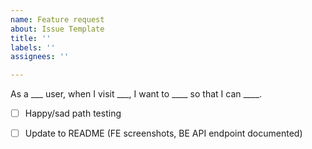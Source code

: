 ```yaml
---
name: Feature request
about: Issue Template
title: ''
labels: ''
assignees: ''

---
```


As a ___ user, when I visit ___, I want to ____ so that I can ____.

- [ ] Happy/sad path testing

- [ ] Update to README (FE screenshots, BE API endpoint documented)
